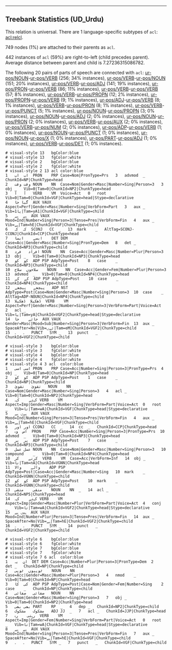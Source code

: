 

--------------------------------------------------------------------------------

## Treebank Statistics (UD_Urdu)

This relation is universal.
There are 1 language-specific subtypes of `acl`: [acl:relcl]().

749 nodes (1%) are attached to their parents as `acl`.

442 instances of `acl` (59%) are right-to-left (child precedes parent).
Average distance between parent and child is 7.27236315086782.

The following 20 pairs of parts of speech are connected with `acl`: [ur-pos/NOUN]()-[ur-pos/VERB]() (256; 34% instances), [ur-pos/VERB]()-[ur-pos/NOUN]() (151; 20% instances), [ur-pos/VERB]()-[ur-pos/ADJ]() (141; 19% instances), [ur-pos/PRON]()-[ur-pos/VERB]() (86; 11% instances), [ur-pos/VERB]()-[ur-pos/VERB]() (57; 8% instances), [ur-pos/VERB]()-[ur-pos/PROPN]() (12; 2% instances), [ur-pos/PROPN]()-[ur-pos/VERB]() (9; 1% instances), [ur-pos/ADJ]()-[ur-pos/VERB]() (8; 1% instances), [ur-pos/VERB]()-[ur-pos/PRON]() (8; 1% instances), [ur-pos/VERB]()-[ur-pos/PUNCT]() (5; 1% instances), [ur-pos/NOUN]()-[ur-pos/PROPN]() (3; 0% instances), [ur-pos/NOUN]()-[ur-pos/ADJ]() (2; 0% instances), [ur-pos/NOUN]()-[ur-pos/PRON]() (2; 0% instances), [ur-pos/VERB]()-[ur-pos/AUX]() (2; 0% instances), [ur-pos/VERB]()-[ur-pos/NUM]() (2; 0% instances), [ur-pos/ADP]()-[ur-pos/VERB]() (1; 0% instances), [ur-pos/NOUN]()-[ur-pos/PUNCT]() (1; 0% instances), [ur-pos/NOUN]()-[ur-pos/X]() (1; 0% instances), [ur-pos/PART]()-[ur-pos/ADJ]() (1; 0% instances), [ur-pos/VERB]()-[ur-pos/DET]() (1; 0% instances).


~~~ conllu
# visual-style 13	bgColor:blue
# visual-style 13	fgColor:white
# visual-style 2	bgColor:blue
# visual-style 2	fgColor:white
# visual-style 2 13 acl	color:blue
1	اب	اب	PRON	PRP	Case=Nom|PronType=Prs	3	advmod	_	ChunkId=NP|ChunkType=head
2	وقت	وقت	NOUN	NN	Case=Nom|Gender=Masc|Number=Sing|Person=3	3	obj	_	Vib=0|Tam=0|ChunkId=NP2|ChunkType=head
3	آ	آ	VERB	VM	Voice=Act	0	root	_	Vib=0|Tam=0|ChunkId=VGF|ChunkType=head|Stype=declarative
4	گیا	جا	AUX	VAUX	Aspect=Perf|Gender=Masc|Number=Sing|VerbForm=Part	3	aux	_	Vib=1یا|Tam=yA1|ChunkId=VGF|ChunkType=child
5	ہے	ہے	AUX	VAUX	Mood=Ind|Number=Sing|Person=3|Tense=Pres|VerbForm=Fin	4	aux	_	Vib=ہے|Tam=hE|ChunkId=VGF|ChunkType=child
6	کہ	کہ	SCONJ	CC	_	13	mark	_	AltTag=SCONJ-CCONJ|ChunkId=CCP|ChunkType=head
7	ایسے	ایسا	DET	DEM	Case=Acc|Gender=Masc|Number=Sing|PronType=Dem	8	det	_	ChunkId=NP3|ChunkType=child
8	افراد	فرد	NOUN	NN	Case=Acc|Gender=Masc|Number=Plur|Person=3	13	obj	_	Vib=0|Tam=0|ChunkId=NP3|ChunkType=head
9	کو	کو	ADP	PSP	AdpType=Post	8	case	_	ChunkId=NP3|ChunkType=child
10	سلاخوں	سلاخ	NOUN	NN	Case=Acc|Gender=Fem|Number=Plur|Person=3	13	advmod	_	Vib=0|Tam=0|ChunkId=NP4|ChunkType=head
11	کے	کے	ADP	PSP	AdpType=Post	10	case	_	ChunkId=NP4|ChunkType=child
12	پیچھے	پیچھے	ADP	NST	AdpType=Post|Case=Nom|Gender=Masc|Number=Sing|Person=3	10	case	_	AltTag=ADP-NOUN|ChunkId=NP4|ChunkType=child
13	ڈھکیلا	ڈھکیلا	VERB	VM	Aspect=Perf|Gender=Masc|Number=Sing|Person=3|VerbForm=Part|Voice=Act	2	acl	_	Vib=یا|Tam=yA|ChunkId=VGF2|ChunkType=head|Stype=declarative
14	جائے	جا	AUX	VAUX	Gender=Masc|Mood=Sub|Number=Sing|Person=3|VerbForm=Fin	13	aux	_	SpaceAfter=No|Vib=ئےں|Tam=eM|ChunkId=VGF2|ChunkType=child
15	۔	۔	PUNCT	SYM	_	13	punct	_	ChunkId=VGF2|ChunkType=child

~~~


~~~ conllu
# visual-style 3	bgColor:blue
# visual-style 3	fgColor:white
# visual-style 4	bgColor:blue
# visual-style 4	fgColor:white
# visual-style 4 3 acl	color:blue
1	اسی	اسی	PRON	PRP	Case=Acc|Number=Sing|Person=3|PronType=Prs	4	obj	_	Vib=0|Tam=0|ChunkId=NP|ChunkType=head
2	کو	کو	ADP	PSP	AdpType=Post	1	case	_	ChunkId=NP|ChunkType=child
3	تقویٰ	تقویٰ	NOUN	NN	Case=Nom|Gender=Masc|Number=Sing|Person=3	4	acl	_	Vib=0|Tam=0|ChunkId=NP2|ChunkType=head
4	کہتے	کہہ	VERB	VM	Aspect=Imp|Gender=Masc|Number=Sing|VerbForm=Part|Voice=Act	0	root	_	Vib=تا|Tam=wA|ChunkId=VGF|ChunkType=head|Stype=declarative
5	ہےں	ہے	AUX	VAUX	Mood=Ind|Number=Sing|Person=3|Tense=Pres|VerbForm=Fin	4	aux	_	Vib=ہے|Tam=hE|ChunkId=VGF|ChunkType=child
6	اور	اور	CCONJ	CC	_	14	cc	_	ChunkId=CCP|ChunkType=head
7	اس	وہ	PRON	PRP	Case=Acc|Number=Sing|Person=3|PronType=Prs	10	advmod	_	Vib=0|Tam=0|ChunkId=NP3|ChunkType=head
8	پر	پر	ADP	PSP	AdpType=Post	7	case	_	ChunkId=NP3|ChunkType=child
9	عمل	عمل	NOUN	NN	Case=Nom|Gender=Masc|Number=Sing|Person=3	10	compound	_	Vib=0|Tam=0|ChunkId=NP4|ChunkType=head
10	کرنے	کر	VERB	VM	Case=Acc|VerbForm=Inf	14	obj	_	Vib=نا|Tam=nA|ChunkId=VGNN|ChunkType=head
11	والے	والا	ADP	PSP	AdpType=Post|Case=Acc|Gender=Masc|Number=Sing	10	mark	_	ChunkId=VGNN|ChunkType=child
12	کو	کو	ADP	PSP	AdpType=Post	10	mark	_	ChunkId=VGNN|ChunkType=child
13	متقی	متقی	NOUN	NN	_	14	acl	_	ChunkId=NP5|ChunkType=head
14	کہتے	کہہ	VERB	VM	Aspect=Imp|Gender=Masc|Number=Plur|VerbForm=Part|Voice=Act	4	conj	_	Vib=تا|Tam=wA|ChunkId=VGF2|ChunkType=head|Stype=declarative
15	ہیں	ہے	AUX	VAUX	Mood=Ind|Number=Plur|Person=3|Tense=Pres|VerbForm=Fin	14	aux	_	SpaceAfter=No|Vib=ہے|Tam=hE|ChunkId=VGF2|ChunkType=child
16	۔	۔	PUNCT	SYM	_	14	punct	_	ChunkId=VGF2|ChunkType=child

~~~


~~~ conllu
# visual-style 6	bgColor:blue
# visual-style 6	fgColor:white
# visual-style 7	bgColor:blue
# visual-style 7	fgColor:white
# visual-style 7 6 acl	color:blue
1	ان	یہ	DET	DEM	Case=Acc|Number=Plur|Person=3|PronType=Dem	2	det	_	ChunkId=NP|ChunkType=child
2	ٹوپیوں	ٹوپی	NOUN	NN	Case=Acc|Gender=Masc|Number=Plur|Person=3	4	nmod	_	Vib=0|Tam=0|ChunkId=NP|ChunkType=head
3	کی	کا	ADP	PSP	AdpType=Post|Case=Nom|Gender=Fem|Number=Sing	2	case	_	ChunkId=NP|ChunkType=child
4	صفائی	صفائی	NOUN	NN	Case=Nom|Gender=Masc|Number=Sing|Person=3	7	obj	_	Vib=0|Tam=0|ChunkId=NP2|ChunkType=head
5	بھی	بھی	PART	RP	_	4	dep	_	ChunkId=NP2|ChunkType=child
6	مشکوک	مشکوک	ADJ	JJ	_	7	acl	_	ChunkId=JJP|ChunkType=head
7	رہتی	رہ	VERB	VM	Aspect=Imp|Gender=Fem|Number=Sing|VerbForm=Part|Voice=Act	0	root	_	Vib=تا|Tam=wA|ChunkId=VGF|ChunkType=head|Stype=declarative
8	ہے	ہے	AUX	VAUX	Mood=Ind|Number=Sing|Person=3|Tense=Pres|VerbForm=Fin	7	aux	_	SpaceAfter=No|Vib=ہے|Tam=hE|ChunkId=VGF|ChunkType=child
9	۔	۔	PUNCT	SYM	_	7	punct	_	ChunkId=VGF|ChunkType=child

~~~


